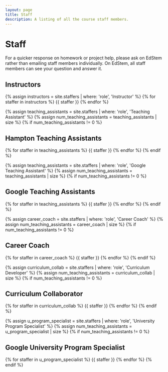 ```yaml
---
layout: page
title: Staff
description: A listing of all the course staff members.
---
```


# Staff

For a quicker response on homework or project help, please ask on EdStem rather than emailing staff members individually. On EdStem, all staff members can see your question and answer it.

## Instructors

{% assign instructors = site.staffers | where: 'role', 'Instructor' %}
{% for staffer in instructors %}
{{ staffer }}
{% endfor %}

{% assign teaching_assistants = site.staffers | where: 'role', 'Teaching Assistant' %}
{% assign num_teaching_assistants = teaching_assistants | size %}
{% if num_teaching_assistants != 0 %}
## Hampton Teaching Assistants

{% for staffer in teaching_assistants %}
{{ staffer }}
{% endfor %}
{% endif %}

{% assign teaching_assistants = site.staffers | where: 'role', 'Google Teaching Assistant' %}
{% assign num_teaching_assistants = teaching_assistants | size %}
{% if num_teaching_assistants != 0 %}
## Google Teaching Assistants

{% for staffer in teaching_assistants %}
{{ staffer }}
{% endfor %}
{% endif %}

{% assign career_coach = site.staffers | where: 'role', 'Career Coach' %}
{% assign num_teaching_assistants = career_coach | size %}
{% if num_teaching_assistants != 0 %}

## Career Coach

{% for staffer in career_coach %}
{{ staffer }}
{% endfor %}
{% endif %}

{% assign curriculum_collab = site.staffers | where: 'role', 'Curriculum Developer' %}
{% assign num_teaching_assistants = curriculum_collab | size %}
{% if num_teaching_assistants != 0 %}
## Curriculum Collaborator

{% for staffer in curriculum_collab %}
{{ staffer }}
{% endfor %}
{% endif %}

{% assign u_program_specialist = site.staffers | where: 'role', 'University Program Specialist' %}
{% assign num_teaching_assistants = u_program_specialist | size %}
{% if num_teaching_assistants != 0 %}
## Google University Program Specialist

{% for staffer in u_program_specialist %}
{{ staffer }}
{% endfor %}
{% endif %}

<!-- ## Google TAs

{% assign google_teaching_assistants = site.staffers | where: 'role', 'GoogleTA' %}
{% for staffer in google_teaching_assistants %}
{{ staffer }}
{% endfor %} -->

<!-- {% assign teaching_assistants = site.staffers | where: 'role', 'Teaching Assistant' %}
{% assign num_teaching_assistants = teaching_assistants | size %}
{% if num_teaching_assistants != 0 %} -->
<!-- ## Teaching Assistants

{% for staffer in teaching_assistants %}
{{ staffer }}
{% endfor %}
{% endif %} -->
